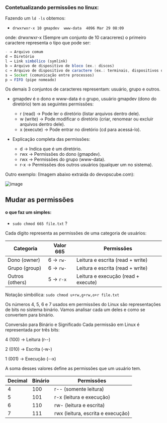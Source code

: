 ### Contetualizando permissões no linux:


Fazendo um `ld -ls` obtemos:

- `drwxrwxr-x 10 gmapdev  www-data  4096 Mar 29 08:09`

onde: drwxrwxr-x (Sempre um conjunto de 10 caracreres) o primeiro caractere representa o tipo que pode ser:

```js
- → Arquivo comum
d → Diretório
l → Link simbólico (symlink)
b → Arquivo de dispositivo de bloco (ex.: discos)
c → Arquivo de dispositivo de caractere (ex.: terminais, dispositivos de som)
s → Socket (comunicação entre processos)
p → FIFO (pipe nomeado)
```


Os demais 3 conjuntos de caracteres representam: usuário, grupo e outros.


- gmapdev é o dono e  www-data é o grupo, usuário gmapdev (dono do diretório) tem as seguintes permissões:
   - r (read) → Pode ler o diretório (listar arquivos dentro dele).
   - w (write) → Pode modificar o diretório (criar, renomear ou excluir arquivos dentro dele).
   - x (execute) → Pode entrar no diretório (cd para acessá-lo).
 
-  Explicação completa das permissões:
    - d → Indica que é um diretório.
    - rwx → Permissões do dono (gmapdev).
    - rwx → Permissões do grupo (www-data).
    - r-x → Permissões dos outros usuários (qualquer um no sistema).


Outro exemplo: (Imagem abaixo extraida do devopscube.com):

![image](https://github.com/user-attachments/assets/1640a8b4-541b-47d9-899d-4dd30bf9e95d)


## Mudar as permissões

#### o que faz um simples: 
-  `sudo chmod 665 file.txt` ?

Cada dígito representa as permissões de uma categoria de usuários:
		
| Categoria       | Valor 665 | Permissões                  |
|---------------|----------|----------------------------|
| Dono (owner)  | 6 → `rw-` | Leitura e escrita (read + write)  |
| Grupo (group) | 6 → `rw-` | Leitura e escrita (read + write)  |
| Outros (others) | 5 → `r-x` | Leitura e execução (read + execute) |


Notação simbólica: `sudo chmod u+rw,g+rw,o+r file.txt`

Os números 4, 5, 6 e 7 usados em permissões do Linux são representações de bits no sistema binário. Vamos analisar cada um deles e como se convertem para binário.

Conversão para Binário e Significado
Cada permissão em Linux é representada por três bits:

4 (100) → Leitura (r--)

2 (010) → Escrita (-w-)

1 (001) → Execução (--x)

A soma desses valores define as permissões que um usuário tem.

| Decimal | Binário | Permissões                  |
|---------|--------|-----------------------------|
| 4       | 100    | r-- (somente leitura)       |
| 5       | 101    | r-x (leitura e execução)    |
| 6       | 110    | rw- (leitura e escrita)     |
| 7       | 111    | rwx (leitura, escrita e execução) |





